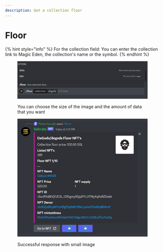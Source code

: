 ```yaml
---
description: Get a collection floor
---
```


# Floor

{% hint style="info" %}
For the collection field: You can enter the collection link to Magic Eden, the collection's name or the symbol.
{% endhint %}

<figure><img src="../.gitbook/assets/image (38).png" alt=""><figcaption><p>You can choose the size of the image and the amount of data that you want</p></figcaption></figure>

<figure><img src="../.gitbook/assets/image (19) (2) (1).png" alt=""><figcaption><p>Successful response with small image</p></figcaption></figure>
